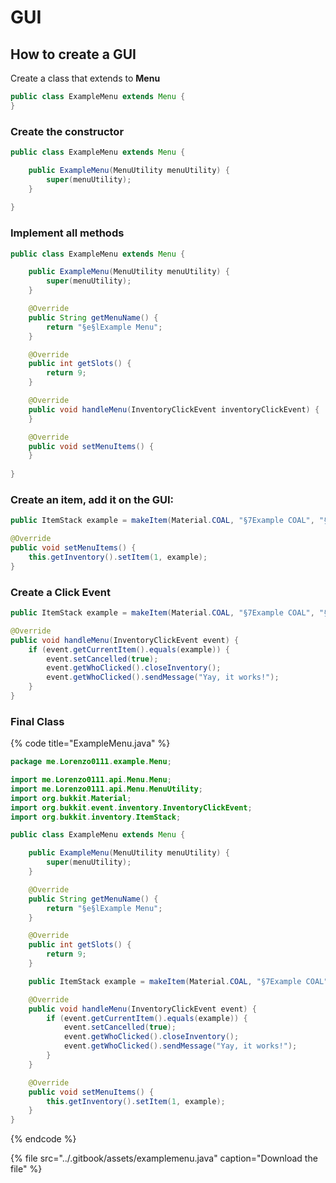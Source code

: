 # GUI

## How to create a GUI

Create a class that extends to **Menu**

```java
public class ExampleMenu extends Menu {
}

```

### Create the constructor

```java
public class ExampleMenu extends Menu {

    public ExampleMenu(MenuUtility menuUtility) {
        super(menuUtility);
    }
    
}

```

### Implement all methods

```java
public class ExampleMenu extends Menu {

    public ExampleMenu(MenuUtility menuUtility) {
        super(menuUtility);
    }

    @Override
    public String getMenuName() {
        return "§e§lExample Menu";
    }

    @Override
    public int getSlots() {
        return 9;
    }

    @Override
    public void handleMenu(InventoryClickEvent inventoryClickEvent) {
    }

    @Override
    public void setMenuItems() {
    }
    
}

```

### Create an item, add it on the GUI:

```java
public ItemStack example = makeItem(Material.COAL, "§7Example COAL", "§7This is an example coal");

@Override
public void setMenuItems() {
    this.getInventory().setItem(1, example);
}

```

### Create a Click Event

```java
public ItemStack example = makeItem(Material.COAL, "§7Example COAL", "§7This is an example coal");

@Override
public void handleMenu(InventoryClickEvent event) {
    if (event.getCurrentItem().equals(example)) {
        event.setCancelled(true);
        event.getWhoClicked().closeInventory();
        event.getWhoClicked().sendMessage("Yay, it works!");
    }
}
```

### Final Class

{% code title="ExampleMenu.java" %}
```java
package me.Lorenzo0111.example.Menu;

import me.Lorenzo0111.api.Menu.Menu;
import me.Lorenzo0111.api.Menu.MenuUtility;
import org.bukkit.Material;
import org.bukkit.event.inventory.InventoryClickEvent;
import org.bukkit.inventory.ItemStack;

public class ExampleMenu extends Menu {

    public ExampleMenu(MenuUtility menuUtility) {
        super(menuUtility);
    }

    @Override
    public String getMenuName() {
        return "§e§lExample Menu";
    }

    @Override
    public int getSlots() {
        return 9;
    }

    public ItemStack example = makeItem(Material.COAL, "§7Example COAL", "§7This is an example coal");

    @Override
    public void handleMenu(InventoryClickEvent event) {
        if (event.getCurrentItem().equals(example)) {
            event.setCancelled(true);
            event.getWhoClicked().closeInventory();
            event.getWhoClicked().sendMessage("Yay, it works!");
        }
    }

    @Override
    public void setMenuItems() {
        this.getInventory().setItem(1, example);
    }
}
```
{% endcode %}



{% file src="../.gitbook/assets/examplemenu.java" caption="Download the file" %}



